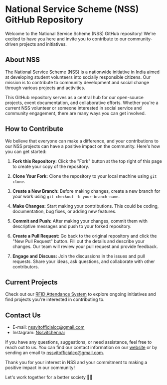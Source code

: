 # National Service Scheme (NSS) GitHub Repository

Welcome to the National Service Scheme (NSS) GitHub repository! We're excited to have you here and invite you to contribute to our community-driven projects and initiatives.

## About NSS

The National Service Scheme (NSS) is a nationwide initiative in India aimed at developing student volunteers into socially responsible citizens. Our mission is to contribute to community development and social change through various projects and activities.

This GitHub repository serves as a central hub for our open-source projects, event documentation, and collaborative efforts. Whether you're a current NSS volunteer or someone interested in social service and community engagement, there are many ways you can get involved.

## How to Contribute

We believe that everyone can make a difference, and your contributions to our NSS projects can have a positive impact on the community. Here's how you can get started:

1. **Fork this Repository:** Click the "Fork" button at the top right of this page to create your copy of the repository.

2. **Clone Your Fork:** Clone the repository to your local machine using `git clone`.

3. **Create a New Branch:** Before making changes, create a new branch for your work using `git checkout -b your-branch-name`.

4. **Make Changes:** Start making your contributions. This could be coding, documentation, bug fixes, or adding new features.

5. **Commit and Push:** After making your changes, commit them with descriptive messages and push to your forked repository.

6. **Create a Pull Request:** Go back to the original repository and click the "New Pull Request" button. Fill out the details and describe your changes. Our team will review your pull request and provide feedback.

7. **Engage and Discuss:** Join the discussions in the issues and pull requests. Share your ideas, ask questions, and collaborate with other contributors.

## Current Projects

Check out our [RFID Attendance System](https://github.com/NSSVitchennai/RFID-ATTENDANCE-nssvitc) to explore ongoing initiatives and find projects you're interested in contributing to.

## Contact Us
- E-mail: nssvitofficialcc@gmail.com
- Instagram: [Nssvitchennai](https://www.instagram.com/nssvitchennai/?hl=en)

If you have any questions, suggestions, or need assistance, feel free to reach out to us. You can find our contact information on our [website](https://nssvitchennai.netlify.app) or by sending an email to nssvitofficialcc@gmail.com.

Thank you for your interest in NSS and your commitment to making a positive impact in our community!

Let's work together for a better society 🌱🤝
